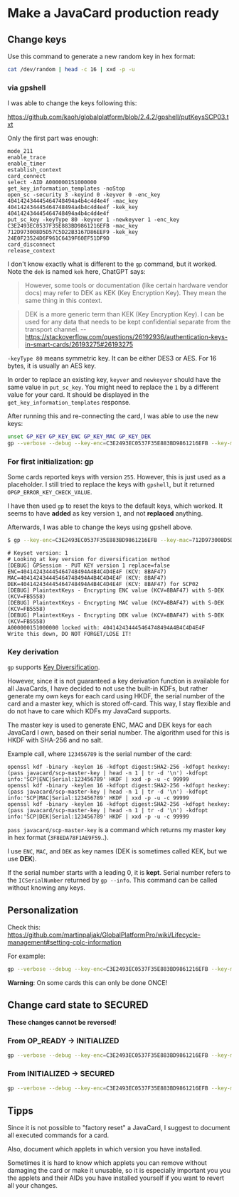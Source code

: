 # Make a JavaCard production ready

## Change keys

Use this command to generate a new random key in hex format:

```bash
cat /dev/random | head -c 16 | xxd -p -u
```

### via gpshell

I was able to change the keys following this:

<https://github.com/kaoh/globalplatform/blob/2.4.2/gpshell/putKeysSCP03.txt>

Only the first part was enough:

```
mode_211
enable_trace
enable_timer
establish_context
card_connect
select -AID A000000151000000
get_key_information_templates -noStop
open_sc -security 3 -keyind 0 -keyver 0 -enc_key 404142434445464748494a4b4c4d4e4f -mac_key 404142434445464748494a4b4c4d4e4f -kek_key 404142434445464748494a4b4c4d4e4f
put_sc_key -keyType 80 -keyver 1 -newkeyver 1 -enc_key C3E2493EC0537F35E883BD9861216EFB -mac_key 712D973008D5D57C5D22B3167D86EEF9 -kek_key 24E0F23524D6F961C6439F60EF51DF9D
card_disconnect
release_context
```

I don't know exactly what is different to the `gp` command, but it worked.
Note the `dek` is named `kek` here, ChatGPT says:

> However, some tools or documentation (like certain hardware vendor docs) may refer to DEK as KEK (Key Encryption Key).
> They mean the same thing in this context.

> DEK is a more generic term than KEK (Key Encryption Key). I can be used for any data that needs to be kept confidential separate from the transport channel.
> -- <https://stackoverflow.com/questions/26192936/authentication-keys-in-smart-cards/26193275#26193275>

`-keyType 80` means symmetric key. It can be either DES3 or AES.
For 16 bytes, it is usually an AES key.

In order to replace an existing key, `keyver` and `newkeyver` should have the same value in `put_sc_key`.
You might need to replace the `1` by a different value for your card.
It should be displayed in the `get_key_information_templates` response.

After running this and re-connecting the card, I was able to use the new keys:

```bash
unset GP_KEY GP_KEY_ENC GP_KEY_MAC GP_KEY_DEK
gp --verbose --debug --key-enc=C3E2493EC0537F35E883BD9861216EFB --key-mac=712D973008D5D57C5D22B3167D86EEF9 --key-dek=24E0F23524D6F961C6439F60EF51DF9D --list
```

### For first initialization: gp

Some cards reported keys with version `255`.
However, this is just used as a placeholder.
I still tried to replace the keys with `gpshell`,
but it returned `OPGP_ERROR_KEY_CHECK_VALUE`.

I have then used `gp` to reset the keys to the default keys,
which worked.
It seems to have **added** as key version `1`, and not **replaced** anything.

Afterwards, I was able to change the keys using gpshell above.

```bash
$ gp --key-enc=C3E2493EC0537F35E883BD9861216EFB --key-mac=712D973008D5D57C5D22B3167D86EEF9 --key-dek=24E0F23524D6F961C6439F60EF51DF9D --lock default
```

```
# Keyset version: 1
# Looking at key version for diversification method
[DEBUG] GPSession - PUT KEY version 1 replace=false ENC=404142434445464748494A4B4C4D4E4F (KCV: 8BAF47) MAC=404142434445464748494A4B4C4D4E4F (KCV: 8BAF47) DEK=404142434445464748494A4B4C4D4E4F (KCV: 8BAF47) for SCP02
[DEBUG] PlaintextKeys - Encrypting ENC value (KCV=8BAF47) with S-DEK (KCV=FB5558)
[DEBUG] PlaintextKeys - Encrypting MAC value (KCV=8BAF47) with S-DEK (KCV=FB5558)
[DEBUG] PlaintextKeys - Encrypting DEK value (KCV=8BAF47) with S-DEK (KCV=FB5558)
A000000151000000 locked with: 404142434445464748494A4B4C4D4E4F
Write this down, DO NOT FORGET/LOSE IT!
```

### Key derivation

`gp` supports [Key Diversification](https://github.com/martinpaljak/GlobalPlatformPro/wiki/Keys#diversification).

However, since it is not guaranteed a key derivation function is available
for all JavaCards, I have decided to not use the built-in KDFs, but rather
generate my own keys for each card using HKDF, the serial number of the card
and a master key, which is stored off-card.
This way, I stay flexible and do not have to care which KDFs my JavaCard supports.

The master key is used to generate ENC, MAC and DEK keys for each JavaCard I own,
based on their serial number.
The algorithm used for this is HKDF with SHA-256 and no salt.

Example call, where `123456789` is the serial number of the card:

```fish
openssl kdf -binary -keylen 16 -kdfopt digest:SHA2-256 -kdfopt hexkey:(pass javacard/scp-master-key | head -n 1 | tr -d '\n') -kdfopt info:'SCP|ENC|Serial:123456789' HKDF | xxd -p -u -c 99999
openssl kdf -binary -keylen 16 -kdfopt digest:SHA2-256 -kdfopt hexkey:(pass javacard/scp-master-key | head -n 1 | tr -d '\n') -kdfopt info:'SCP|MAC|Serial:123456789' HKDF | xxd -p -u -c 99999
openssl kdf -binary -keylen 16 -kdfopt digest:SHA2-256 -kdfopt hexkey:(pass javacard/scp-master-key | head -n 1 | tr -d '\n') -kdfopt info:'SCP|DEK|Serial:123456789' HKDF | xxd -p -u -c 99999
```

`pass javacard/scp-master-key` is a command which returns my master key in hex format (`3F8EDA78F1AE9F59`..).

I use `ENC`, `MAC`, and `DEK` as key names
(DEK is sometimes called KEK, but we use **DEK**).

If the serial number starts with a leading 0, it is **kept**.
Serial number refers to the `ICSerialNumber` returned by `gp --info`.
This command can be called without knowing any keys.

## Personalization

Check this:
<https://github.com/martinpaljak/GlobalPlatformPro/wiki/Lifecycle-management#setting-cplc-information>

For example:

```bash
gp --verbose --debug --key-enc=C3E2493EC0537F35E883BD9861216EFB --key-mac=712D973008D5D57C5D22B3167D86EEF9 --key-dek=24E0F23524D6F961C6439F60EF51DF9D --set-pre-perso 1111111111111111 --set-perso 2222222222222222 --today
```

**Warning**:
On some cards this can only be done ONCE!

## Change card state to SECURED

**These changes cannot be reversed!**

### From OP_READY -> INITIALIZED

```bash
gp --verbose --debug --key-enc=C3E2493EC0537F35E883BD9861216EFB --key-mac=712D973008D5D57C5D22B3167D86EEF9 --key-dek=24E0F23524D6F961C6439F60EF51DF9D --initialize-card
```

### From INITIALIZED -> SECURED

```bash
gp --verbose --debug --key-enc=C3E2493EC0537F35E883BD9861216EFB --key-mac=712D973008D5D57C5D22B3167D86EEF9 --key-dek=24E0F23524D6F961C6439F60EF51DF9D --secure-card
```

## Tipps

Since it is not possible to "factory reset" a JavaCard,
I suggest to document all executed commands for a card.

Also, document which applets in which version you have installed.

Sometimes it is hard to know which applets you can remove
without damaging the card or make it unusable, so it is
especially important you you the applets and their AIDs
you have installed yourself if you want to revert all your changes.

